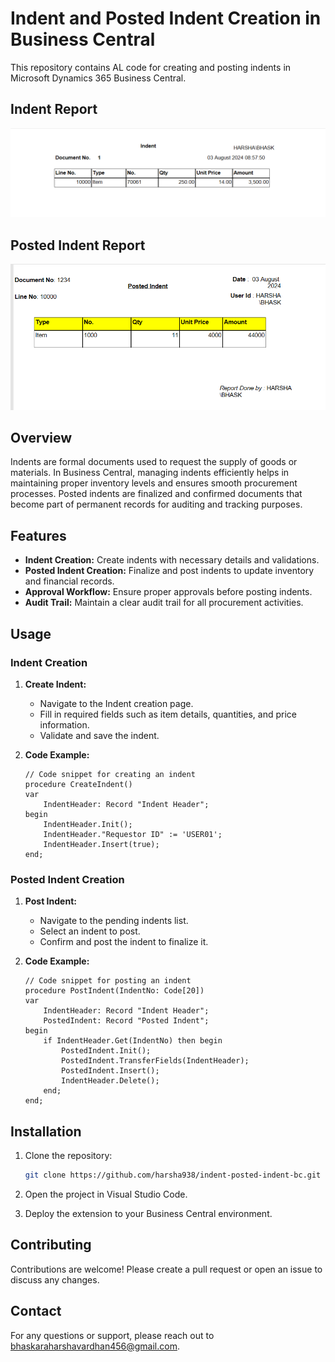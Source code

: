 # Indent and Posted Indent Creation in Business Central

This repository contains AL code for creating and posting indents in Microsoft Dynamics 365 Business Central.

## Indent Report

![Indent Report](Images/indent.png)

## Posted Indent Report

![Posted Indent Report](Images/posted_indent.png)

## Overview

Indents are formal documents used to request the supply of goods or materials. In Business Central, managing indents efficiently helps in maintaining proper inventory levels and ensures smooth procurement processes. Posted indents are finalized and confirmed documents that become part of permanent records for auditing and tracking purposes.

## Features

- **Indent Creation:** Create indents with necessary details and validations.
- **Posted Indent Creation:** Finalize and post indents to update inventory and financial records.
- **Approval Workflow:** Ensure proper approvals before posting indents.
- **Audit Trail:** Maintain a clear audit trail for all procurement activities.

## Usage

### Indent Creation

1. **Create Indent:**
    - Navigate to the Indent creation page.
    - Fill in required fields such as item details, quantities, and price information.
    - Validate and save the indent.

2. **Code Example:**
    ```al
    // Code snippet for creating an indent
    procedure CreateIndent()
    var
        IndentHeader: Record "Indent Header";
    begin
        IndentHeader.Init();
        IndentHeader."Requestor ID" := 'USER01';
        IndentHeader.Insert(true);
    end;
    ```

### Posted Indent Creation

1. **Post Indent:**
    - Navigate to the pending indents list.
    - Select an indent to post.
    - Confirm and post the indent to finalize it.

2. **Code Example:**
    ```al
    // Code snippet for posting an indent
    procedure PostIndent(IndentNo: Code[20])
    var
        IndentHeader: Record "Indent Header";
        PostedIndent: Record "Posted Indent";
    begin
        if IndentHeader.Get(IndentNo) then begin
            PostedIndent.Init();
            PostedIndent.TransferFields(IndentHeader);
            PostedIndent.Insert();
            IndentHeader.Delete();
        end;
    end;
    ```


## Installation

1. Clone the repository:
    ```sh
    git clone https://github.com/harsha938/indent-posted-indent-bc.git
    ```

2. Open the project in Visual Studio Code.

3. Deploy the extension to your Business Central environment.

## Contributing

Contributions are welcome! Please create a pull request or open an issue to discuss any changes.


## Contact

For any questions or support, please reach out to [bhaskaraharshavardhan456@gmail.com](mailto:bhaskaraharshavardhan456@gmail.com).

